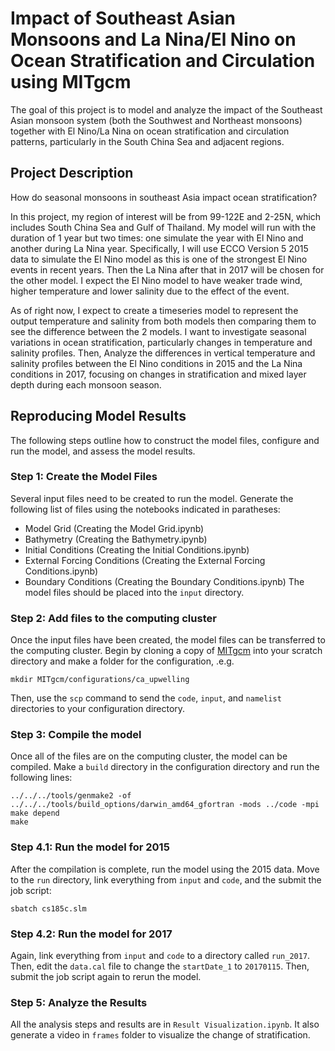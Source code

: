 # Impact of Southeast Asian Monsoons and La Nina/El Nino on Ocean Stratification and Circulation using MITgcm

The goal of this project is to model and analyze the impact of the Southeast Asian monsoon system 
(both the Southwest and Northeast monsoons) together with El Nino/La Nina on ocean stratification and circulation patterns,
particularly in the South China Sea and adjacent regions.

## Project Description
How do seasonal monsoons in southeast Asia impact ocean stratification?

In this project, my region of interest will be from 99-122E and 2-25N, which includes South China Sea and Gulf of Thailand. My model will
run with the duration of 1 year but two times: one simulate the year with El Nino and another during La Nina year. Specifically, I will use ECCO Version 5 2015
data to simulate the El Nino model as this is one of the strongest El Nino events in
recent years. Then the La Nina after that in 2017 will be chosen for the other model. I expect the El Nino model to have
weaker trade wind, higher temperature and lower salinity due to the effect of the event. 

As of right now, I expect to create a timeseries model to represent the output temperature and salinity from both models then comparing
them to see the difference between the 2 models. I want to investigate seasonal variations in ocean stratification, particularly
changes in temperature and salinity profiles. Then, Analyze the differences in vertical temperature and salinity profiles between the El Nino
conditions in 2015 and the La Nina conditions in 2017, focusing on changes in stratification and mixed layer depth during each monsoon season.

## Reproducing Model Results

The following steps outline how to construct the model files, configure and run the model, and assess the model results.

### Step 1: Create the Model Files
Several input files need to be created to run the model. Generate the following list of files using the notebooks indicated in paratheses:
- Model Grid (Creating the Model Grid.ipynb)
- Bathymetry (Creating the Bathymetry.ipynb)
- Initial Conditions (Creating the Initial Conditions.ipynb)
- External Forcing Conditions (Creating the External Forcing Conditions.ipynb)
- Boundary Conditions (Creating the Boundary Conditions.ipynb)
The model files should be placed into the  `input` directory.

### Step 2: Add files to the computing cluster
Once the input files have been created, the model files can be transferred to the computing cluster. Begin by cloning a copy of [MITgcm](https://github.com/MITgcm/MITgcm) into your scratch directory and make a folder for the configuration, .e.g.
```
mkdir MITgcm/configurations/ca_upwelling
```
Then, use the `scp` command to send the `code`, `input`, and `namelist` directories to your configuration directory. 

### Step 3: Compile the model
Once all of the files are on the computing cluster, the model can be compiled. Make a `build` directory in the configuration directory and run the following lines:
```
../../../tools/genmake2 -of ../../../tools/build_options/darwin_amd64_gfortran -mods ../code -mpi
make depend
make
```

### Step 4.1: Run the model for 2015
After the compilation is complete, run the model using the 2015 data. Move to the `run` directory, link everything from `input` and `code`, and the submit the job script:
```
sbatch cs185c.slm
```

### Step 4.2: Run the model for 2017
Again, link everything from `input` and `code` to a directory called `run_2017`. Then, edit the `data.cal` file to change the `startDate_1` to `20170115`. Then, submit the job script again to rerun the model.

### Step 5: Analyze the Results

All the analysis steps and results are in `Result Visualization.ipynb`. It also generate a video in `frames` folder to visualize the
change of stratification.

